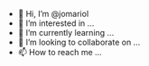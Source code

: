 - 👋 Hi, I’m @jomariol
- 👀 I’m interested in ...
- 🌱 I’m currently learning ...
- 💞️ I’m looking to collaborate on ...
- 📫 How to reach me ...

<!---
jomariol/jomariol is a ✨ special ✨ repository because its `README.md` (this file) appears on your GitHub profile.
You can click the Preview link to take a look at your changes.
--->

